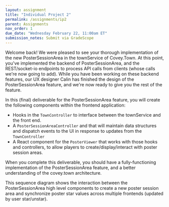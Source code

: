 ```yaml
---
layout: assignment
title: "Individual Project 2"
permalink: /assignments/ip2
parent: Assignments
nav_order: 1
due_date: "Wednesday February 22, 11:00am ET"
submission_notes: Submit via GradeScope
---
```


Welcome back! We were pleased to see your thorough implementation of the new PosterSessionArea in the townService of Covey.Town.
At this point, you've implemented the backend of PosterSessionArea, and the REST/socket-io endpoints to process API calls from clients (whose calls we're now going to add).
While you have been working on these backend features, our UX designer Calin has finished the design of the PosterSessionArea feature, and we're now ready to give you the rest of the feature.

In this (final) deliverable for the PosterSessionArea feature, you will create the following components within the frontend application:
* Hooks in the `TownController` to interface between the townService and the front end.
* A `PosterSessionAreaController` and that will maintain data structures and dispatch events to the UI in response to updates from the `TownController`
* A React component for the `PosterViewer` that works with those hooks and controllers, to allow players to create/display/interact with poster session areas.

When you complete this deliverable, you should have a fully-functioning implementation of the PosterSessionArea feature, and a better understanding of the covey.town architecture.

This sequence diagram shows the interaction between the PosterSessionArea high level components to create a new poster session area and synchronize poster star values across multiple frontends (updated by user star/unstar).

<script src="{{site.baseurl}}/assets/js/mermaid.min.js" />
<div class="mermaid">
 %%{init: { 'theme':'forest', } }%%
sequenceDiagram
  autonumber
  participant PSAM as Avery's PosterViewer 
  participant PSC as Avery's PosterSessionAreaController
  participant TC as Avery's TownController (Frontend)
  participant BC as TownService (Backend)
  participant OF as Calin's Frontend (Simplified)

  note over PSAM: A user uploads a poster to display, with a title
  PSAM->>TC: async createPosterSessionArea(newPosterImage, newTitle)
  activate PSAM
  TC->>BC: async createPosterSessionArea (REST call)
  BC-->>TC: Success 
  TC-->>PSAM: Success
  deactivate PSAM
  note over BC: TownService informs all players of new poster
  par TownService notification to Avery
    BC->>TC: interactableUpdate(newPosterImageContents, newTitle)
    TC->>PSC: updateModel(newPosterImageContents, newTitle)
    PSC->>PSAM: porterImageContentsChange(newPosterImageContents)<br/>posterTitleChange(newPosterTitle)
    PSAM->>PSAM: Re-renders, now displaying the poster
  and TownService notification to Calin
    BC->>OF: interactableUpdate(newPosterImageContents, newTitle)
    note over OF: 6-9 occur internally here
  end
  par Avery's frontend displays number of stars, after starring or removal of star
    note over PSAM: During starring or unstarring 
    PSAM->>PSC: Update stars
    PSC->>TC: emitPosterSessionAreaUpdate
    TC->>BC: interactableUpdate(stars)
    BC->>OF: interactableUpdate(stars)
    note over OF: Number of stars is in sync
  and Calin's frontend displays the same number of stars in parallel to Avery's
    note over OF: During starring or unstarring
    OF->>BC: interactableUpdate(stars)
    BC->>TC: interactableUpdate(stars)
    TC->>PSC: updateModel(stars)
    PSC->>PSAM: posterStarChange (stars)
    note over PSAM: Number of stars is in sync
  end

</div>

The sequence beings when a user selects a poster to upload to a `PosterSessionArea` (with an associated title), entering it into the `PosterViewer`:

1. The `PosterSessionAreaPoster` asks the `TownController` to create a new poster session area with the specified poster image and title
2. The `TownController` asks the `townService` to create the new poster session area with the specified poster image and title, making a REST call
3. Assuming that the request was valid, the `townService` returns success
4. Assuming that the request was valid, the `TownController` returns success
5. The `townService` broadcasts an `interactableUpdate` message with the new poster image and title (happening in parallel with 9)
6. The `TownController` receives the `interactableUpdate`, finds the correct `PosterSessionAreaController` and pushes an `updateModel` event to it
7. The `PosterSessionAreaController` updates its model, and emits `posterImageContentsChange` and `posterTitleChange` events to its listeners
8. The `PosterViewer` receives the update, re-renders, and now displays the poster and the associated title
9. The `townService` sends the same `interactableUpdate` to Calin’s frontend, and (6-8) happen in Calin’s frontend
10. When a poster is starred or unstarred, Avery’s `PosterViewer` updates the stars on the `PosterSessionAreaController`
11. In response to the update from the PosterSessionAreaPoster, the PosterSessionAreaController asks the TownController to emit an update to the townService
12. The `TownController` emits the `interactableUpdate` event, notifying the backend of the new number of stars
13. The `townService` relays that `interactableUpdate` to other clients, which will ensure that their displayed number of stars is synchronized
14. In parallel to 10-13, Calin’s client emits `interactableUpdate` updates with their stars
15. The `townService` forwards this update to Avery’s frontend `TownController`
16. Avery’s `TownController` finds the `PosterSessionAreaController` responsible for that poster session area, and calls its `updateModel` method, updating its view of the stars
17. The `PosterSessionAreaController` emits a `posterStarChange` event to its listeners.

## Objectives of this assignment
The objectives of this assignment are to:
* Write new TypeScript code that uses asynchronous operations
* Write test cases that utilize mocks and spies
* Write React components and hooks that make use of state

## Getting started with this assignment

Start by downloading the [starter code]({{site.baseurl}}{%link /Assignments/ip2/ip2-handout.zip %}). Extract the archive and run `npm install` to fetch the dependencies.
Follow the instructions in the  handout's Readme to configure and set up the backend and frontend.

### Installation notes

**Configuring Jest and VSCode**: If you would like to use the built-in Jest test runner for VSCode (where it shows the tests and their status in the sidebar), the easiest way to accomplish this for this project is to open *just* the "frontend" directory or just the "townService" directory in VSCode - not the top-level "ip2-handout" directory. If you have a quick-fix to make it work with the whole project at once, please feel free to share on Piazza and we will incorportate that here.

**NPM install failures**: The libraries used for React require some native binaries to be installed -- code written and compiled for your computer (not JavaScript). If you run into issues with `npm install` not succeeding, please try installing the following libraries using either [Homebrew (if on Mac)](https://brew.sh), apt-get, or your favorite other package manager: `pixman`, `cairo`, `pkgconfig` and `pango`. For example, run `brew install pixman cairo pkgconfig pango`. If you are on a newer Mac with an M1 or M2 chip, you may need to use `arch -arm64 brew install pixman cairo pango`. On Windows: Students have reported seeing the failure `error /bin/bash: node: command not found` upon `npm install` in the `frontend` directory. If you encounter this error, please try to delete the `node_modules` directory and re-run `npm install` in the `frontend` directory from a bash shell instead of a windows command prompt.


<!-- Changelog: -->

## Grading
This submission will be scored out of 150 points, 130 of which will be automatically awarded by the grading script, with the remaining 20 manually awarded by the course staff.

Your code will automatically be evaluated for linter errors and warnings. Submissions that have *any* linter errors will automatically receive a grade of 0. **Do not wait to run the linter until the last minute**. To check for linter errors, run the command `npm run lint` from the terminal. The handout contains the same eslint configuration that is used by our grading script.

Your code will be automatically evaluated for functional correctness by a test suite that expands on the core tests that are distributed in the handout. 
Your tests will be automatically evaluated for functional correctness by a process that will inject bugs into our reference solution: to receive full marks your tests must detect a minimum number of injected bugs. 
You will __not__ receive detailed feedback on which injected bugs you do or do not find.

The autograding script will impose a strict rate limit of 10 submissions per 24 hours.
Submissions that fail to grade will not count against the quota.
This limit exists to encourage you to start early on this assignment: students generally report that assignments like this take between 10-36 hours.
If you start early, you will be able to take full advantage of the resources that we provide to help you succeed: office hours, discussion on Piazza --- and the ability to have a greater total number of submission attempts.

Your code will be manually evaluated for conformance to our course [style guide]({{ site.baseurl }}{% link style.md %}). This manual evaluation will account for 10% of your total grade on this assignment. We will manually evaluate your code for style on the following rubric:

To receive all 20 points:
* All new names (e.g. for local variables, methods, and properties) follow the naming conventions defined in our style guide
* There are no unused local variables
* All public properties and methods (other than getters, setters, and constructors) are documented with JSDoc-style comments that describes what the property/method does, as defined in our style guide
* The code and tests that you write generally follows the design principles discussed in week one. In particular, your design does not have duplicated code that could have been refactored into a shared method.

We will review your code and note each violation of this rubric. We will deduct four points for each violation, up to a maximum of deducting all 20 style points.

## Implementation Tasks
This deliverable has 2 parts; each part will be graded on its own rubric. You should complete the assignment one part at a time, in the order presented here:


### Task 1: Implement and Test Frontend Controllers (65 points total)
Similar to the organization of the backend townService, the frontend application also has controllers that maintain the state of each interactable.

The relevant files for this task are located in the directory `frontend/src/classes/`.

The `TownController` interacts with the `townService`, receiving `ServerToClientEvents` from the backend and emitting `ClientToServerEvents` to the backend.

The `TownController`, in turn, emits `TownEvents` to components in the frontend. These events are the events that the GUI components will observe. Each PosterSessionArea is represented by a `PosterSessionAreaController`, which emits `PosterSessionAreaEvents`. GUI components that display details about each poster sesssion area will subscribe to these events so that they can remain up-to-date with the current state of the interactable.

Your next task is to implement the `PosterSessionAreaController`, along with the event handler for `TownController` to receive `interactableUpdate` messages from the townService, and the hooks for getting the poster image contents and incrementing the number of stars on a given poster session area.
Each of these classes and functions are stubbed out in the handout.

Our handout does *not* include all of the tests in `PosterSessionAreaController.test.ts`. To receive full marks on task 2, you will *also* need enhance these test suites to check all of the behaviors of the methods that you are implementing.
Testing the behavior of the `PosterSessionAreaController` will require you to use *mocks*. 
The `PosterSessionAreaController.test.ts` file in the handout contains all of the setup code that you will need to write tests to check that the correct listeners are invoked.
The `mockListeners` object (in each test) are *mock* objects, which do not provide any implementation of the listener callbacks, but keep track of when they have been called.
In this way, you can write an assertion that some listener method is called by asserting that the mock listener was called.

To write an assertion that, for example, the `occupantsChange` listener is invoked in `PosterSessionAreaController`, you could use Jest's [toHaveBeenCalled()](https://jestjs.io/docs/expect#tohavebeencalled) matcher, as in:
`expect(mockListeners.occupantsChange).toHaveBeenCalled()`. You might also find it useful to use the [toHaveBeenCalledWith(args..)](https://jestjs.io/docs/expect#tohavebeencalledwitharg1-arg2-) matcher to check the arguments that are passed to the listener.
To assert that a listener was *not* called, chain the [`not` matcher](https://jestjs.io/docs/expect#not), as in `expect(...).not.toHaveBeenCalled()`.

We strongly suggest writing the tests before (or concurrent) with implementing the classes, so that you can use your own tests to help you develop your implementation.

Note: you may find it useful to use the helper method `isPosterSessionArea` defined in `TypeUtils.ts`

To run the tests for this part, run the command `npm test TestName` in the `frontend` directory, where `TestName` is either `PosterSessionAreaController` or `TownController`.

{::options parse_block_html="true" /}
<details>
<summary markdown="span">View the specification for these tasks</summary>



PosterSessionAreaController

{% highlight typescript %}
  /**
   * Constructs a new PosterSessionAreaController, initialized with the state of the
   * provided posterSessionAreaModel.
   *
   * @param posterSessionAreaModel The poster session area model that this controller should represent
   */
  constructor(posterSessionAreaModel: PosterSessionAreaModel)

  /**
   * The ID of the poster session area represented by this poster session area controller
   * This property is read-only: once a PosterSessionAreaController is created, it will always be
   * tied to the same poster session area ID.
   */
  public get id(): string 

  /**
   * The title of the poster assigned to this area, or undefined if there is not one.
   */
  public get title(): string | undefined 

  /**
   * The poster title: changing this value will emit a 'posterTitleChange' events to listeners
   * 
   */
  public set title(title: string | undefined)

  /**
   * The image of the poster assigned to this area, or undefined if there is not one.
   */
  public get imageContents(): string | undefined 


  /**
   * The image contents of the poster (string representing the contents of the poster file chosen).
   * Changing this value will emit a 'posterImageContentsChange' event to listeners, and empty the list
   * of players who starred the poster.
   */
  public set imageContents(imageContents: string | undefined) 

  /**
   * The number of stars of the poster assigned to this area.
   */
  public get stars(): number

  /**
   * The number of stars of the poster assigned to this area.
   *
   * Changing this value will emit a ‘posterStarChange' event to listeners
   */
  public set stars(stars: number)

  /**
   * The list of IDs of the players who starred the poster (with its current image)
   */ 
  public get playersWhoStarred(): string[]

  /**
   * Add the specified player ID to the list of players who starred this poster. 
   */
  public addPlayerWhoStarred(playerID: string)

  /**
   * @returns PosterSessionAreaModel that represents the current state of this PosterSessionAreaController
   */
  public posterSessionAreaModel(): PosterSessionAreaModel
{% endhighlight %}

TownController 

{% highlight typescript %}
    /**
     * When an interactable's state changes, push that update into the relevant controller, which is assumed
     * to be either a Viewing Area, a Poster Session Area, or a Conversation Area, and which is assumed to already
     * be represented by a ViewingAreaController, PosterSessionAreaController or ConversationAreaController that this TownController has.
     *
     * If a conversation area transitions from empty to occupied (or occupied to empty), this handler will emit
     * a conversationAreasChagned event to listeners of this TownController.
     *
     * If the update changes properties of the interactable, the interactable is also expected to emit its own
     * events (@see ViewingAreaController and @see ConversationAreaController and @see PosterSessionAreaController)
     */
    this._socket.on('interactableUpdate', interactable => {})


  /**
   * Get the image contents for a specified poster session area (specified via poster session area controller)
   * @param posterSessionArea the poster session area controller
   * @returns a promise wrapping the contents of the poster session area's image (i.e. the string)
   */
  public async getPosterSessionAreaImageContents(
    posterSessionArea: PosterSessionAreaController,
  ): Promise<string> 

  /**
   * Increment the number of stars for a specified poster session area (specified via poster session area controller)
   * @param posterSessionArea the poster session area controller
   * @returns a promise wrapping the new number of stars the poster has
   */
  public async incrementPosterSessionAreaStars(
    posterSessionArea: PosterSessionAreaController,
  )

{% endhighlight %}
</details>

#### Grading for Task 1:
Point break down for each of the implementation tasks:
* Implement PosterSessionAreaController: 10 points
* Implement TownController.interactableUpdate and poster hooks: 10 points

To receive marks for implementing each feature, your implementation must pass all of our tests for it.

Point break down for each of the testing tasks:
* Test PosterSessionAreaController title property: 7 points
* Test PosterSessionAreaController imageContents property: 7 points
* Test PosterSessionAreaController stars property: 7 points
* Test PosterSessionAreaController toPosterSessionAreaModel: 2 points

Partial marks are available for detecting some (but not all) faults. The number of faults detected may not directly correlate with the difficulty of writing the test: there are several faults that are nearly guaranteed to be detected together (writing a test that finds one of them is guaranteed to find both of them), which is why there are different cutoffs for partial and full marks for the tests.


### Task 2: GUI Components for Poster Session Areas images (65 points)
With the controllers implemented, the last task will be to implement the frontend GUI component to display posters in the PosterSessionAreas. Avery has implemented the skeleton for this component, which also includes a form to set the poster image for a poster session area if it hasn't already been set.

Your task is to implement the creation of the poster with the user-specified information in the `SelectPosterModal` component, and then implement the component `PosterImage`, which renders the poster session area's poster image and synchronizes the number of stars with the `PosterSessionAreaController`. You will find that there is already a skeleton of this component created, which renders a an image component and number of stars inside of a `<Modal>`.

To run the tests for this part, run the command `npm test PosterViewer` in the `frontend` directory.

 The specification for this component is provided in comments in the files `frontend/src/components/Town/interactables/PosterViewer.tsx` and `frontend/src/components/Town/interactables/SelectPosterModal.tsx`, and reproduced below:
{::options parse_block_html="true" /}
<details><summary markdown="span">View the specification for this component</summary>

SelectPosterModal
{% highlight typescript %}
// Create a poster given the title and image specified by the user in this selection.
  // If one of these components of the poster is missing, or if the posterAreaController was not
  // found, then don't create the poster.
  // Toast some errors if the poster could not be created.
  const createPoster = useCallback(async () => {
    // TODO
  }, [
    title,
    posterFileContents,
    setTitle,
    coveyTownController,
    posterSessionAreController,
    closeModal,
    toast,
  ]);
{% endhighlight %}

PosterImage
{% highlight typescript %}
/**
 * The PosterImage component does the following:
 * -- renders the image of a PosterSessionArea (in a modal)
 * -- displays the title of the PosterSessionArea as the header of the modal
 * -- displays the number of stars on the poster
 * Along with the number of stars, there is also a button to increment the number of stars on a poster (i.e.
 * where a player can star a poster). Note that a player cannot star a poster more than once (this is tied to
 * the poster itself, not the PosterSessionArea).
 *
 * @param props: A 'controller', which is the PosterSessionArea corresponding to the
 *               current poster session area.
 *             : A 'isOpen' flag, denoting whether or not the modal should open (it should open if the poster exists)
 *             : A 'close' function, to be called when the modal is closed
 */
export function PosterImage({
  controller,
  isOpen,
  close,
}: {
  controller: PosterSessionAreaController;
  isOpen: boolean;
  close: () => void;
}): JSX.Element
{% endhighlight %}
</details>


#### Grading for Task 2:
You do not need to write any tests for task 2. The handout contains all of the tests that our grading script will use.

Point break down for each of the implementation tasks:
* Implement `createPoster` in SelectPosterModal: 30 points
* Implement PosterImage - sync the imageContents with the townController: 20 points
* Implement PosterImage - increment stars should only be available once per player, per poster image (i.e. can't star more than once): 15 points

To receive marks for implementing each feature, your implementation must pass all of our tests for it.


## Submission Instructions
Submit your assignment in GradeScope. The easiest way to get into GradeScope the first time is to first
[sign into Canvas](https://northeastern.instructure.com/courses/99531) and then click the link on our course for "GradeScope". 
You should then also have the option to create an account on GradeScope (if you don't already have one) so that you can log in to GradeScope directly.
Please contact the instructors immediately if you have difficulty accessing the course on GradeScope.

Submit the following files:
* frontend/src/classes/TownController.ts
* frontend/src/classes/PosterSessionAreaController.ts
* frontend/src/classes/PosterSessionAreaController.test.ts
* frontend/src/components/Town/interactables/PosterViewer.tsx
* frontend/src/components/Town/interactables/SelectPosterModal.tsx

GradeScope will provide you with feedback on your submission, but note that it will *not* include any marks that will be assigned after we manually grade your submission for code style (it will show 0 for this until it is graded). It may take several minutes for the grading script to complete.

GradeScope is configured to only provide feedback on at most 5 submissions per-24-hours per-student (submissions that fail to run or receive a grade of 0 are not counted in that limit). We strongly encourage you to lint and test your submission on your local development machine, and *not* rely on GradeScope for providing grading feedback - relying on GradeScope is a very slow feedback loop.
To check for linter errors, run the command `npm run lint` from the terminal. The handout contains the same eslint configuration that is used by our grading script.
